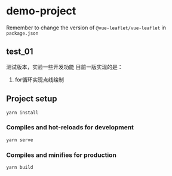 # demo-project

Remember to change the version of `@vue-leaflet/vue-leaflet` in `package.json`

## test_01
测试版本，实验一些开发功能
目前一版实现的是：
  1. for循环实现点线绘制
##

## Project setup

```
yarn install
```

### Compiles and hot-reloads for development

```
yarn serve
```

### Compiles and minifies for production

```
yarn build
```
